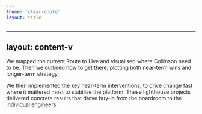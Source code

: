 ```yaml
---
theme: 'clear-route'
layout: title
---
```


<template v-slot:heading>HEADING</template>
<template v-slot:subheading>PRESENTATION</template>
<template v-slot:date>April 2025</template>

---
layout: content-v
---

<template v-slot:phase>PHASE 2</template>
<template v-slot:main-heading>STABILITY</template>
<template v-slot:sub-heading>HOLISTIC END TO END REVIEW OF COLLINSON ROUTE TO LIVE:</template>

We mapped the current Route to Live and visualised where Collinson need to be. Then we outlined how to get there, plotting both near-term wins and longer-term strategy.

We then implemented the key near-term interventions, to drive change fast where it mattered most to stabilise the platform. These lighthouse projects delivered concrete results that drove buy-in from the boardroom to the individual engineers.

